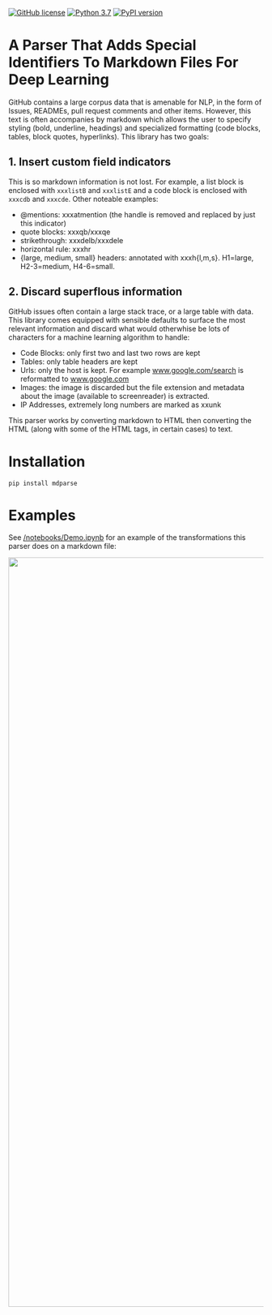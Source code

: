 [![GitHub license](https://img.shields.io/github/license/machine-learning-apps/mdparse.svg)](https://github.com/machine-learning-apps/mdparse/blob/master/LICENSE) 
[![Python 3.7](https://img.shields.io/badge/python-3.7-blue.svg)](https://www.python.org/downloads/release/python-370/)
[![PyPI version](https://badge.fury.io/py/mdparse.svg)](https://badge.fury.io/py/mdparse)


# A Parser That Adds Special Identifiers To Markdown Files For Deep Learning

GitHub contains a large corpus data that is amenable for NLP, in the form of Issues, READMEs, pull request comments and other items. However, this text is often accompanies by markdown which allows the user to specify styling (bold, underline, headings) and specialized formatting (code blocks, tables, block quotes, hyperlinks).  This library has two goals:

## 1. Insert custom field indicators

This is so markdown information is not lost.  For example, a list block is enclosed with `xxxlistB` and `xxxlistE` and a code block is enclosed with `xxxcdb` and `xxxcde`.  Other noteable examples:

- @mentions:  xxxatmention  (the handle is removed and replaced by just this indicator)
- quote blocks: xxxqb/xxxqe
- strikethrough: xxxdelb/xxxdele
- horizontal rule: xxxhr
- {large, medium, small} headers: annotated with xxxh{l,m,s}.  H1=large, H2-3=medium, H4-6=small.


## 2. Discard superflous information

GitHub issues often contain a large stack trace, or a large table with data.  This library comes equipped with sensible defaults to surface the most relevant information and discard what would otherwhise be lots of characters for a machine learning algorithm to handle:

- Code Blocks: only first two and last two rows are kept 
- Tables:  only table headers are kept
- Urls:  only the host is kept.  For example www.google.com/search is reformatted to www.google.com
- Images: the image is discarded but the file extension and metadata about the image (available to screenreader) is extracted.
- IP Addresses, extremely long numbers are marked as xxunk


This parser works by converting markdown to HTML then converting the HTML (along with some of the HTML tags, in certain cases) to text.


# Installation

`pip install mdparse`

# Examples

See [/notebooks/Demo.ipynb](/notebooks/Demo.ipynb) for an example of the transformations this parser does on a markdown file:

<img src="https://github.com/machine-learning-apps/mdparse/blob/master/images/demo.png" width="739" height="1479">
